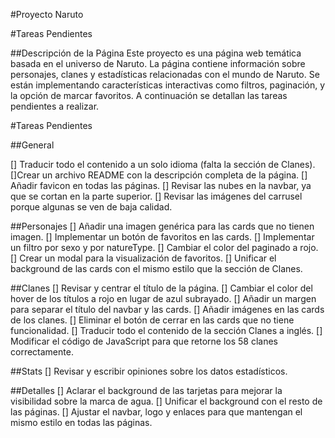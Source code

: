 

#Proyecto Naruto  

#Tareas Pendientes

##Descripción de la Página
Este proyecto es una página web temática basada en el universo de Naruto. La página contiene información sobre personajes, clanes y estadísticas relacionadas con el mundo de Naruto. Se están implementando características interactivas como filtros, paginación, y la opción de marcar favoritos. A continuación se detallan las tareas pendientes a realizar.

#Tareas Pendientes

##General

[] Traducir todo el contenido a un solo idioma (falta la sección de Clanes).
[]Crear un archivo README con la descripción completa de la página.
[] Añadir favicon en todas las páginas.
[] Revisar las nubes en la navbar, ya que se cortan en la parte superior.
[] Revisar las imágenes del carrusel porque algunas se ven de baja calidad.


##Personajes
[] Añadir una imagen genérica para las cards que no tienen imagen.
[] Implementar un botón de favoritos en las cards.
[] Implementar un filtro por sexo y por natureType.
[] Cambiar el color del paginado a rojo.
[] Crear un modal para la visualización de favoritos.
[] Unificar el background de las cards con el mismo estilo que la sección de Clanes.


##Clanes
[] Revisar y centrar el título de la página.
[] Cambiar el color del hover de los títulos a rojo en lugar de azul subrayado.
[] Añadir un margen para separar el título del navbar y las cards.
[] Añadir imágenes en las cards de los clanes.
[] Eliminar el botón de cerrar en las cards que no tiene funcionalidad.
[] Traducir todo el contenido de la sección Clanes a inglés.
[] Modificar el código de JavaScript para que retorne los 58 clanes correctamente.


##Stats
[] Revisar y escribir opiniones sobre los datos estadísticos.


##Detalles
[] Aclarar el background de las tarjetas para mejorar la visibilidad sobre la marca de agua.
[] Unificar el background con el resto de las páginas.
[] Ajustar el navbar, logo y enlaces para que mantengan el mismo estilo en todas las páginas.


